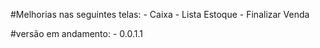
#Melhorias nas seguintes telas:
    - Caixa
    - Lista Estoque
    - Finalizar Venda

#versão em andamento:
    - 0.0.1.1
